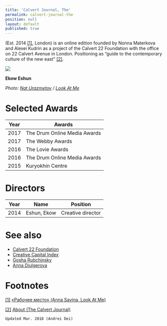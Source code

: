 ```yaml
---
title: 'Calvert Journal, The'
permalink: calvert-journal-the
position: null
layout: default
published: true
---
```

(Est. 2014 <span id="a1">[\[1\]](#f1)</span>, London) is an online edition founded by Nonna Materkova and Alexei Kudrin as a project of the Calvert 22 Foundation with the office on 22 Calvert Avenue in London. Positioning as “guide to the contemporary culture of the new east” <span id="a1">[\[2\]](#f2)</span>.

![](http://lamcdn.net/lookatme.ru/post_image-image/MRjh7KK-5OGlrnyiTSpr9g-wide.jpg)

**Ekow Eshun**

*Photo: [Nat Urazmetov](urazmetov-nat) / [Look At Me](http://www.lookatme.ru/mag/archive/experience-other/190361-calvert-journal)*

# Selected Awards

|Year|Awards|
|----|---------|
|2017|The Drum Online Media Awards|
|2017|The Webby Awards|
|2016|The Lovie Awards|
|2016|The Drum Online Media Awards|
|2015|Kuryokhin Centre|

# Directors

|Year|Name|Position|
|----|----|---|
|2014|Eshun, Ekow|Creative director|

# See also

- [Calvert 22 Foundation](calvert-22-foundation)
- [Creative Capital Index](creative-capital-index)
- [Gosha Rubchinsky](gosha-rubchinsky)
- [Anna Diulgerova](diulgerova-anna)

# Footnotes


[[1]](#a1) <span id="f1"></span> [«Рабочее место» (Anna Savina, Look At Me)](http://www.calvertjournal.com/about)

[[2]](#a1) <span id="f2"></span> [About (The Calvert Journal)](http://www.calvertjournal.com/about)

`Updated Mar. 2018 (Andrei Dei)`
